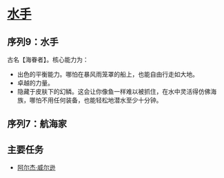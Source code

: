 # [水手](../途径/水手.md)

## 序列9：水手

古名【海眷者】。核心能力为：

+ 出色的平衡能力。哪怕在暴风雨笼罩的船上，也能自由行走如大地。
+ 卓越的力量。
+ 隐藏于皮肤下的幻鳞。这会让你像鱼一样难以被抓住，在水中灵活得仿佛海族，哪怕不用任何装备，也能轻松地潜水至少十分钟。

## 序列7：航海家

## 主要任务

+ [阿尔杰·威尔逊](../人物/阿尔杰·威尔逊.md)
